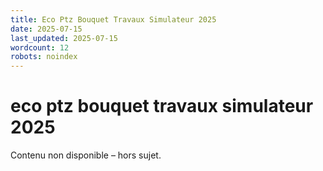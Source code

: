 ```yaml
---
title: Eco Ptz Bouquet Travaux Simulateur 2025
date: 2025-07-15
last_updated: 2025-07-15
wordcount: 12
robots: noindex
---
```


# eco ptz bouquet travaux simulateur 2025

Contenu non disponible – hors sujet.